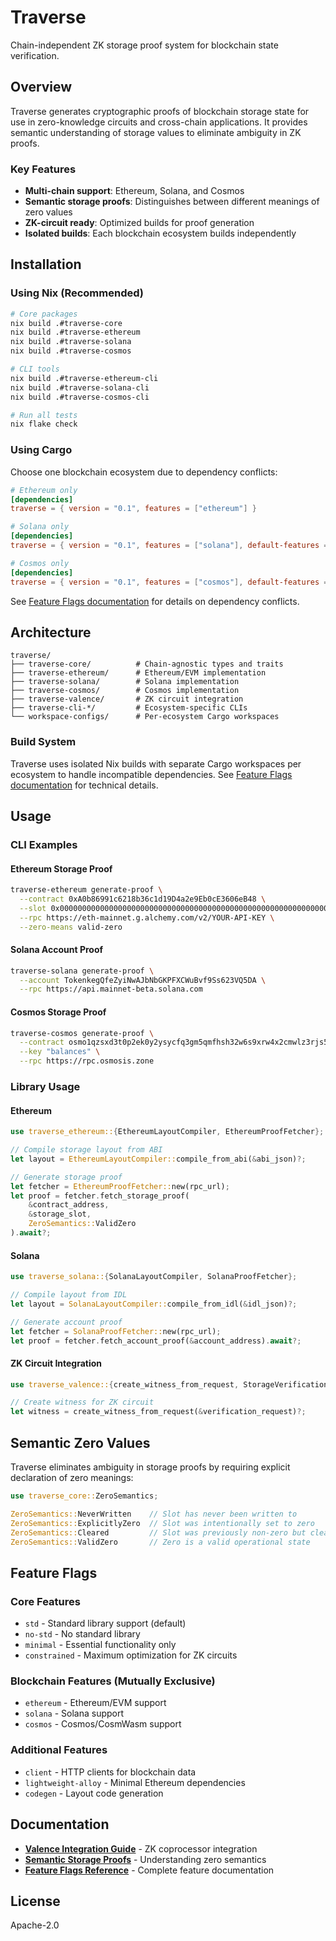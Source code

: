 # Traverse

Chain-independent ZK storage proof system for blockchain state verification.

## Overview

Traverse generates cryptographic proofs of blockchain storage state for use in zero-knowledge circuits and cross-chain applications. It provides semantic understanding of storage values to eliminate ambiguity in ZK proofs.

### Key Features

- **Multi-chain support**: Ethereum, Solana, and Cosmos
- **Semantic storage proofs**: Distinguishes between different meanings of zero values
- **ZK-circuit ready**: Optimized builds for proof generation
- **Isolated builds**: Each blockchain ecosystem builds independently

## Installation

### Using Nix (Recommended)

```bash
# Core packages
nix build .#traverse-core
nix build .#traverse-ethereum 
nix build .#traverse-solana
nix build .#traverse-cosmos

# CLI tools
nix build .#traverse-ethereum-cli
nix build .#traverse-solana-cli  
nix build .#traverse-cosmos-cli

# Run all tests
nix flake check
```

### Using Cargo

Choose one blockchain ecosystem due to dependency conflicts:

```toml
# Ethereum only
[dependencies]
traverse = { version = "0.1", features = ["ethereum"] }

# Solana only  
[dependencies]
traverse = { version = "0.1", features = ["solana"], default-features = false }

# Cosmos only
[dependencies]
traverse = { version = "0.1", features = ["cosmos"], default-features = false }
```

See [Feature Flags documentation](docs/feature_flags.md) for details on dependency conflicts.

## Architecture

```
traverse/
├── traverse-core/          # Chain-agnostic types and traits
├── traverse-ethereum/      # Ethereum/EVM implementation  
├── traverse-solana/        # Solana implementation
├── traverse-cosmos/        # Cosmos implementation
├── traverse-valence/       # ZK circuit integration
├── traverse-cli-*/         # Ecosystem-specific CLIs
└── workspace-configs/      # Per-ecosystem Cargo workspaces
```

### Build System

Traverse uses isolated Nix builds with separate Cargo workspaces per ecosystem to handle incompatible dependencies. See [Feature Flags documentation](docs/feature_flags.md) for technical details.

## Usage

### CLI Examples

#### Ethereum Storage Proof
```bash
traverse-ethereum generate-proof \
  --contract 0xA0b86991c6218b36c1d19D4a2e9Eb0cE3606eB48 \
  --slot 0x0000000000000000000000000000000000000000000000000000000000000001 \
  --rpc https://eth-mainnet.g.alchemy.com/v2/YOUR-API-KEY \
  --zero-means valid-zero
```

#### Solana Account Proof
```bash
traverse-solana generate-proof \
  --account TokenkegQfeZyiNwAJbNbGKPFXCWuBvf9Ss623VQ5DA \
  --rpc https://api.mainnet-beta.solana.com
```

#### Cosmos Storage Proof
```bash
traverse-cosmos generate-proof \
  --contract osmo1qzsxd3t0p2ek0y2ysycfq3gm5qmfhsh32w6s9xrw4x2cmwlz3rjs5rrsnw \
  --key "balances" \
  --rpc https://rpc.osmosis.zone
```

### Library Usage

#### Ethereum
```rust
use traverse_ethereum::{EthereumLayoutCompiler, EthereumProofFetcher};

// Compile storage layout from ABI
let layout = EthereumLayoutCompiler::compile_from_abi(&abi_json)?;

// Generate storage proof
let fetcher = EthereumProofFetcher::new(rpc_url);
let proof = fetcher.fetch_storage_proof(
    &contract_address, 
    &storage_slot,
    ZeroSemantics::ValidZero
).await?;
```

#### Solana
```rust
use traverse_solana::{SolanaLayoutCompiler, SolanaProofFetcher};

// Compile layout from IDL
let layout = SolanaLayoutCompiler::compile_from_idl(&idl_json)?;

// Generate account proof
let fetcher = SolanaProofFetcher::new(rpc_url);
let proof = fetcher.fetch_account_proof(&account_address).await?;
```

#### ZK Circuit Integration
```rust
use traverse_valence::{create_witness_from_request, StorageVerificationRequest};

// Create witness for ZK circuit
let witness = create_witness_from_request(&verification_request)?;
```

## Semantic Zero Values

Traverse eliminates ambiguity in storage proofs by requiring explicit declaration of zero meanings:

```rust
use traverse_core::ZeroSemantics;

ZeroSemantics::NeverWritten    // Slot has never been written to
ZeroSemantics::ExplicitlyZero  // Slot was intentionally set to zero  
ZeroSemantics::Cleared         // Slot was previously non-zero but cleared
ZeroSemantics::ValidZero       // Zero is a valid operational state
```

## Feature Flags

### Core Features
- `std` - Standard library support (default)
- `no-std` - No standard library
- `minimal` - Essential functionality only
- `constrained` - Maximum optimization for ZK circuits

### Blockchain Features (Mutually Exclusive)
- `ethereum` - Ethereum/EVM support
- `solana` - Solana support
- `cosmos` - Cosmos/CosmWasm support

### Additional Features
- `client` - HTTP clients for blockchain data
- `lightweight-alloy` - Minimal Ethereum dependencies
- `codegen` - Layout code generation

## Documentation

- **[Valence Integration Guide](docs/valence_integration_guide.md)** - ZK coprocessor integration
- **[Semantic Storage Proofs](docs/semantic_storage_proofs.md)** - Understanding zero semantics
- **[Feature Flags Reference](docs/feature_flags.md)** - Complete feature documentation

## License

Apache-2.0